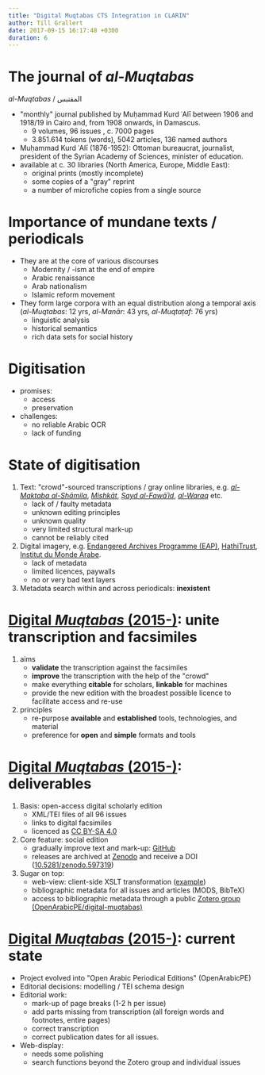 ```yaml
---
title: "Digital Muqtabas CTS Integration in CLARIN"
author: Till Grallert
date: 2017-09-15 16:17:48 +0300
duration: 6
---
```


# The journal of *al-Muqtabas*

*al-Muqtabas* / المقتبس

- "monthly" journal published by Muḥammad Kurd ʿAlī between 1906 and 1918/19 in Cairo and, from 1908 onwards, in Damascus.
    + 9 volumes, 96 issues <!-- (at least 2 double issues),  -->, c. 7000 pages
    + 3.851.614 tokens (words), 5042 articles, 136 named authors
- Muḥammad Kurd ʿAlī (1876-1952): Ottoman bureaucrat, journalist, president of the Syrian Academy of Sciences, minister of education. 
- available at c. 30 libraries (North America, Europe, Middle East): 
    + original prints (mostly incomplete)
    + some copies of a "gray" reprint
    + a number of microfiche copies from a single source

# Importance of mundane texts / periodicals

- They are at the core of various discourses
    + Modernity / -ism at the end of empire
    + Arabic renaissance
    + Arab nationalism
    + Islamic reform movement
- They form large corpora with an equal distribution along a temporal axis (*al-Muqtabas*: 12 yrs, *al-Manār*: 43 yrs, *al-Muqtaṭaf*: 76 yrs)
    + linguistic analysis
    + historical semantics
    + rich data sets for social history

# Digitisation

- promises:
    + access
    + preservation
- challenges:
    - no reliable Arabic OCR
    - lack of funding

# State of digitisation

1. Text: "crowd"-sourced transcriptions / gray online libraries, e.g. [*al-Maktaba al-Shāmila*](http://shamela.ws/index.php/book/26523), [*Mishkāt*](http://almeshkat.net/), [*Ṣayd al-Fawāʾid*](http://saaid.net/), [*al-Waraq*](http://www.alwaraq.net/) etc.
    + lack of / faulty metadata
    + unknown editing principles
    + unknown quality
    + very limited structural mark-up
    + cannot be reliably cited 
2. Digital imagery, e.g. [Endangered Archives Programme (EAP)](http://eap.bl.uk/database/overview_project.a4d?projID=EAP119;r=63), [HathiTrust](http://catalog.hathitrust.org/Record/100658549), [Institut du Monde Arabe](http://ima.bibalex.org/IMA/presentation/periodic/list.jsf?pid=9C82C139F9785E99D30089727B40A269).
    + lack of metadata
    + limited licences, paywalls
    + no or very bad text layers
3. Metadata search within and across periodicals: **inexistent**

# [Digital *Muqtabas* (2015-)](https://www.github.com/tillgrallert/digital-muqtabas): unite transcription and facsimiles

1. aims
    + **validate** the transcription against the facsimiles
    - **improve** the transcription with the help of the "crowd"
    - make everything **citable** for scholars, **linkable** for machines
    - provide the new edition with the broadest possible licence to facilitate access and re-use 
2. principles
    - re-purpose **available** and **established** tools, technologies, and material
    - preference for **open** and **simple** formats and tools

# [Digital *Muqtabas* (2015-)](https://www.github.com/tillgrallert/digital-muqtabas): deliverables

1. Basis: open-access digital scholarly edition
    - XML/TEI files of all 96 issues
    - links to digital facsimiles
    - licenced as [CC BY-SA 4.0](http://creativecommons.org/licenses/by-sa/4.0/)
2. Core feature: social edition
    - gradually improve text and mark-up: [GitHub](https://github.com/tillgrallert/digital-muqtabas)
    - releases are archived at [Zenodo](https://zenodo.org) and receive a DOI ([10.5281/zenodo.597319](https://doi.org/10.5281/zenodo.597319))
3. Sugar on top: 
    - web-view: client-side XSLT transformation ([example](https://rawgit.com/tillgrallert/digital-muqtabas/master/xml/oclc_4770057679-i_61.TEIP5.xml))
    - bibliographic metadata for all issues and articles (MODS, BibTeX)
    - access to bibliographic metadata through a public [Zotero group (OpenArabicPE/digital-muqtabas)](https://www.zotero.org/groups/904125/openarabicpe/items/collectionKey/8SINFUW9)

# [Digital *Muqtabas* (2015-)](https://www.github.com/tillgrallert/digital-muqtabas): current state

- Project evolved into "Open Arabic Periodical Editions" (OpenArabicPE)
- Editorial decisions: modelling / TEI schema design
    <!-- + mark-up of some text features has not yet been decided -->
- Editorial work: 
    + mark-up of page breaks (1-2 h per issue)
    + add parts missing from transcription (all foreign words and footnotes, entire pages)
    + correct transcription
    + correct publication dates for all issues.
- Web-display:
    + needs some polishing
    + search functions beyond the Zotero group and individual issues
